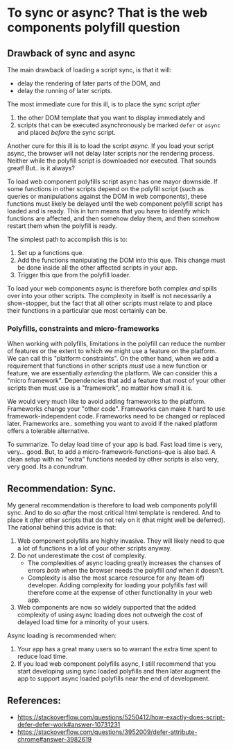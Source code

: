 # To sync or async? That is the web components polyfill question

## Drawback of sync and async
The main drawback of loading a script sync, is that it will:
* delay the rendering of later parts of the DOM, and
* delay the running of later scripts.

The most immediate cure for this ill, is to place the sync script *after* 
1. the other DOM template that you want to display immediately and 
2. scripts that can be executed asynchronously be marked `defer` or `async` 
and placed *before* the sync script.

Another cure for this ill is to load the script *async*.
If you load your script async, the browser will not delay 
later scripts nor the rendering process. 
Neither while the polyfill script is downloaded nor executed.
That sounds great! But.. is it always?

To load web component polyfills script async has one mayor downside.
If some functions in other scripts depend on the polyfill script 
(such as queries or manipulations against the DOM in web components),
these functions must likely be delayed until the web component polyfill script 
has loaded and is ready.
This in turn means that you have to identify which functions are affected, and then 
somehow delay them, and then somehow restart them when the polyfill is ready.

The simplest path to accomplish this is to:
1. Set up a functions que. 
2. Add the functions manipulating the DOM into this que. 
This change must be done inside all the other affected scripts in your app.
3. Trigger this que from the polyfill loader.

To load your web components async is therefore both complex *and* spills over into your other scripts.
The complexity in itself is not necessarily a show-stopper, but 
the fact that all other scripts must relate to and place their functions in a particular que 
most certainly can be.

### Polyfills, constraints and micro-frameworks
When working with polyfills, limitations in the polyfill can reduce the number of features 
or the extent to which we might use a feature on the platform. 
We can call this "platform constraints".
On the other hand, when we add a requirement that functions in other scripts 
*must* use a new function or feature, we are essentially *extending* the platform. 
We can consider this a "micro framework".
Dependencies that add a feature that most of your other scripts then must use is a "framework", 
no matter how small it is.

We would very much like to avoid adding frameworks to the platform.
Frameworks change your "other code". 
Frameworks can make it hard to use framework-independent code.
Frameworks need to be changed or replaced later.
Frameworks are.. something you want to avoid if the naked platform offers a tolerable alternative.

To summarize. To delay load time of your app is bad. Fast load time is very, very... good.
But, to add a micro-framework-functions-que is also bad. 
A clean setup with no "extra" functions needed by other scripts is also very, very good. 
Its a conundrum.

## Recommendation: Sync.
My general recommendation is therefore to load web components polyfill sync. 
And to do so *after* the most critical html template is rendered.
And to place it *after* other scripts that do not rely on it (that might well be deferred).
The rational behind this advice is that:
1. Web component polyfills are highly invasive. 
They will likely need to que a lot of functions in a lot of your other scripts anyway.
2. Do not underestimate the cost of complexity.
   * The complexities of async loading greatly increases the chanses of errors *both* 
   when the browser needs the polyfill *and* when it doesn't.
   * Complexity is also the most scarce resource for any (team of) developer.
   Adding complexity for loading your polyfills fast will therefore come at the expense of other
   functionality in your web app. 
3. Web components are now so widely supported that the added complexity of using async loading
does not outweigh the cost of delayed load time for a minority of your users. 

Async loading is recommended when:
1. Your app has a great many users so to warrant the extra time spent to reduce load time.
2. If you load web component polyfills async, I still recommend that you start 
developing using sync loaded polyfills and then later augment the app to support async 
loaded polyfills near the end of development.

## References:
 * https://stackoverflow.com/questions/5250412/how-exactly-does-script-defer-defer-work#answer-10731231
 * https://stackoverflow.com/questions/3952009/defer-attribute-chrome#answer-3982619
 
 <!--
 But, done correctly, **async**hronously loading polyfill has its benefits.
 Loading the polyfill **async** takes directly control of the timing between 
 the polyfill and your other scripts. This can get ahead of timing issues that otherwise would 
 require tight control.
 Second, some browsers do not support `<script defer>` which you might otherwise employ to
 control the timing between your polyfill scripts and your other polyfill-dependent scripts.
 Here, you would need a controlled async loading profile.
 -->
 
<!--
1. you might need to delay calls to functions that require web component APIs to be present,
such as:
   * `customElements.define`, calls that you need to register new html-tags
   * `myCustomElement.shadowRoot`, queries or manipulation of DOM that require shadowDom API,
   * `.innerHTML`, `.children` or `.querySelector()` calls that anticipates a structure of the DOM 
      not yet set up.

2. Polyfilling web components is heavily interfering with the DOM.
Queries and manipulation of the DOM can therefore in some instances be affected 
by the polyfill, and such functions should therefore also be queued and run *after*
the polyfill has loaded.
-->

<!--
### Questions to ask when you consider async vs sync
If you in order to load the polyfill async need to add a micro-framework-functions-que dependency 
to your entire app, you most definitively want to evaluate whether or not this is worth it.
Here are some of the questions you might ask yourself:

* When will the need for the polyfill diminish so that I can remove the dependency?
* How much extra complexity and thereby risk of errors am I adding by adding this dependency?
* Will the complexity of the functions que come at the expense of functionality in my app?
Will I have to wait to add other functions due to the complexity added by the functions que?
* How many of my users are affected by the change? And how much time does it really cost them?
* How long until these users browsers update so to void the need to wait for the polyfill?
* How critical is it for your application to decrease the wait for this group of users? 
How many users are affected?
-->